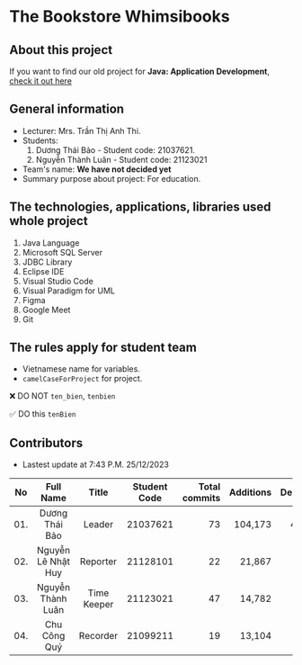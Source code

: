 # The Bookstore Whimsibooks
## About this project
If you want to find our old project for **Java: Application Development**, [check it out here](https://github.com/kennex666/ManageBookstore-Whimsibooks-Java/tree/PhatTrienUngDung_FullSource_Final)

## General information
- Lecturer: Mrs. Trần Thị Anh Thi.
- Students:
    1. Dương Thái Bảo - Student code: 21037621.
    2. Nguyễn Thành Luân - Student code: 21123021
- Team's name: **We have not decided yet**
- Summary purpose about project: For education.

## The technologies, applications, libraries used whole project
1. Java Language
2. Microsoft SQL Server
3. JDBC Library
4. Eclipse IDE
5. Visual Studio Code
6. Visual Paradigm for UML
7. Figma
8. Google Meet
9. Git

## The rules apply for student team
- Vietnamese name for variables.
- `camelCaseForProject` for project.

❌ DO NOT `ten_bien`, `tenbien`

✅ DO this `tenBien`

## Contributors
- Lastest update at 7:43 P.M. 25/12/2023

| No  | Full Name | Title | Student Code | Total commits  | Additions | Deletions | Join time | Disontinued |
| :--: |:--:| :--: | :--: | --:| --: | --: | :--: | :--: |
| 01. | Dương Thái Bảo | Leader | 21037621  | 73 | 104,173 | 48,778 | 01/08/23  |  |
| 02. | Nguyễn Lê Nhật Huy | Reporter | 21128101 | 22 | 21,867 | 7,614 | 01/08/23 | 20/12/23 |
| 03. | Nguyễn Thành Luân | Time Keeper | 21123021 | 47 | 14,782 | 4,222 | 01/08/23 |  |
| 04. | Chu Công Quý | Recorder | 21099211 | 19 | 13,104 | 6,292 | 01/08/23 | 20/12/23 |